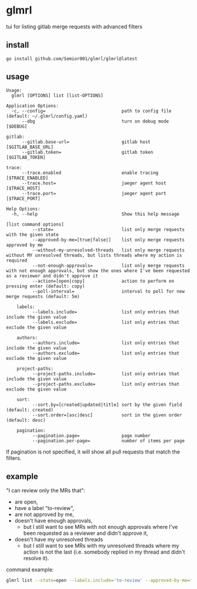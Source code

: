 # glmrl
tui for listing gitlab merge requests with advanced filters

## install
`go install github.com/Semior001/glmrl/glmrl@latest`

## usage
```
Usage:
  glmrl [OPTIONS] list [list-OPTIONS]

Application Options:
  -c, --config=                             path to config file (default: ~/.glmrl/config.yaml)
      --dbg                                 turn on debug mode [$DEBUG]

gitlab:
      --gitlab.base-url=                    gitlab host [$GITLAB_BASE_URL]
      --gitlab.token=                       gitlab token [$GITLAB_TOKEN]

trace:
      --trace.enabled                       enable tracing [$TRACE_ENABLED]
      --trace.host=                         jaeger agent host [$TRACE_HOST]
      --trace.port=                         jaeger agent port [$TRACE_PORT]

Help Options:
  -h, --help                                Show this help message

[list command options]
          --state=                          list only merge requests with the given state
          --approved-by-me=[true|false|]    list only merge requests approved by me
          --without-my-unresolved-threads   list only merge requests without MY unresolved threads, but lists threads where my action is required
          --not-enough-approvals=           list only merge requests with not enough approvals, but show the ones where I've been requested as a reviewer and didn't approve it
          --action=[open|copy]              action to perform on pressing enter (default: copy)
          --poll-interval=                  interval to poll for new merge requests (default: 5m)

    labels:
          --labels.include=                 list only entries that include the given value
          --labels.exclude=                 list only entries that exclude the given value

    authors:
          --authors.include=                list only entries that include the given value
          --authors.exclude=                list only entries that exclude the given value

    project-paths:
          --project-paths.include=          list only entries that include the given value
          --project-paths.exclude=          list only entries that exclude the given value

    sort:
          --sort.by=[created|updated|title] sort by the given field (default: created)
          --sort.order=[asc|desc]           sort in the given order (default: desc)

    pagination:
          --pagination.page=                page number
          --pagination.per-page=            number of items per page
```

If pagination is not specified, it will show all pull requests that match the filters.

## example
"I can review only the MRs that":
- are open,
- have a label "to-review",
- are not approved by me,
- doesn't have enough approvals,
  - but I still want to see MRs with not enough approvals where I've been requested as a reviewer and didn't approve it,
- doesn't have my unresolved threads
  - but I still want to see MRs with my unresolved threads where my action is not the last (i.e. somebody replied in my thread and didn't resolve it).

command example:
```bash
glmrl list --state=open --labels.include='to-review' --approved-by-me=false --not-enough-approvals=true --without-my-unresolved-threads
```
